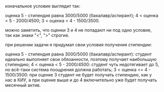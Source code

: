 изначальное условие выглядит так: 

оценка 5 - стипендия равна 3000/5000 (бакалавр/аспирант);
4 < оценка < 5 -  2000/4500;
3 < оценка < 4 - 1500/3500.

можно заметить, что оценки 3 и 4 не попадают ни под одно условие, так как знаки "<", ">" строгие.

при решении задачи я придумал свои условия получения стипендии: 

оценка 5 - стипендия равна 3000/5000 (бакалавр/аспирант): студент идеально выполняет свои обязанности, поэтому получает наибольшую стипендию;
4 < оценка < 5 -  2000/4500: студент чуть недотягивает до 5, но всё-таки система поощрения должна работать;
3 < оценка <= 4 - 1500/3500: при оценке 3 студент не будет получать стипендию, как у нас в КИУ, а при оценке выше и до 4 включительно уже будет получать месячный актив.
